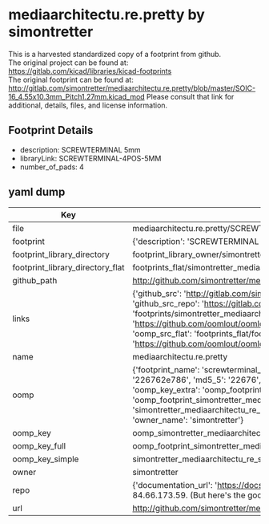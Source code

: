 # mediaarchitectu.re.pretty by simontretter  
This is a harvested standardized copy of a footprint from github.  
The original project can be found at:  
https://gitlab.com/kicad/libraries/kicad-footprints  
The original footprint can be found at:
http://gitlab.com/simontretter/mediaarchitectu.re.pretty/blob/master/SOIC-16_4.55x10.3mm_Pitch1.27mm.kicad_mod
Please consult that link for additional, details, files, and license information.  
## Footprint Details
* description: SCREWTERMINAL 5mm  
* libraryLink: SCREWTERMINAL-4POS-5MM  
* number_of_pads: 4  
## yaml dump  
| Key | Value |  
| --- | --- |  
| file | mediaarchitectu.re.pretty/SCREWTERMINAL-4POS-5MM.kicad_mod |  
| footprint | {'description': 'SCREWTERMINAL 5mm', 'libraryLink': 'SCREWTERMINAL-4POS-5MM', 'number_of_pads': 4} |  
| footprint_library_directory | footprint_library_owner/simontretter_mediaarchitectu.re.pretty |  
| footprint_library_directory_flat | footprints_flat/simontretter_mediaarchitectu_re_screwterminal_4pos_5mm/working |  
| github_path | http://github.com/simontretter/mediaarchitectu.re.pretty/blob/master/SCREWTERMINAL-4POS-5MM.kicad_mod |  
| links | {'github_src': 'http://gitlab.com/simontretter/mediaarchitectu.re.pretty/blob/master/SOIC-16_4.55x10.3mm_Pitch1.27mm.kicad_mod', 'github_src_repo': 'https://gitlab.com/kicad/libraries/kicad-footprints', 'oomp_bot': 'footprints/simontretter_mediaarchitectu_re_screwterminal_4pos_5mm/working', 'oomp_bot_github': 'https://github.com/oomlout/oomlout_oomp_footprint_bot/tree/main/footprints/simontretter_mediaarchitectu_re_screwterminal_4pos_5mm/working', 'oomp_src_flat': 'footprints_flat/footprints_flat/simontretter_mediaarchitectu_re_screwterminal_4pos_5mm/working', 'oomp_src_flat_github': 'https://github.com/oomlout/oomlout_oomp_footprint_src/tree/main/footprints_flat/simontretter_mediaarchitectu_re_screwterminal_4pos_5mm/working'} |  
| name | mediaarchitectu.re.pretty |  
| oomp | {'footprint_name': 'screwterminal_4pos_5mm', 'library_name': 'mediaarchitectu_re', 'md5': '226762e786132d23a0e72f7bc7a8fa11', 'md5_10': '226762e786', 'md5_5': '22676', 'md5_6': '226762', 'oomp_key': 'oomp_simontretter_mediaarchitectu_re_screwterminal_4pos_5mm', 'oomp_key_extra': 'oomp_footprint_simontretter_mediaarchitectu_re_screwterminal_4pos_5mm', 'oomp_key_full': 'oomp_footprint_simontretter_mediaarchitectu_re_screwterminal_4pos_5mm_226762', 'oomp_key_simple': 'simontretter_mediaarchitectu_re_screwterminal_4pos_5mm', 'original_filename': 'mediaarchitectu.re.pretty/SCREWTERMINAL-4POS-5MM.kicad_mod', 'owner_name': 'simontretter'} |  
| oomp_key | oomp_simontretter_mediaarchitectu_re_screwterminal_4pos_5mm |  
| oomp_key_full | oomp_footprint_simontretter_mediaarchitectu_re_screwterminal_4pos_5mm |  
| oomp_key_simple | simontretter_mediaarchitectu_re_screwterminal_4pos_5mm |  
| owner | simontretter |  
| repo | {'documentation_url': 'https://docs.github.com/rest/overview/resources-in-the-rest-api#rate-limiting', 'message': "API rate limit exceeded for 84.66.173.59. (But here's the good news: Authenticated requests get a higher rate limit. Check out the documentation for more details.)"} |  
| url | http://github.com/simontretter/mediaarchitectu.re.pretty |  

